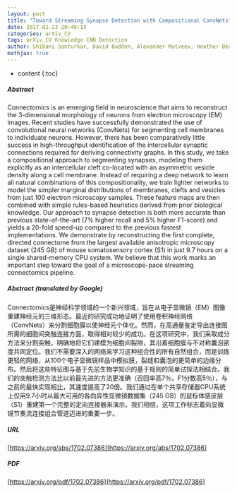 ```yaml
---
layout: post
title: "Toward Streaming Synapse Detection with Compositional ConvNets"
date: 2017-02-23 20:48:13
categories: arXiv_CV
tags: arXiv_CV Knowledge CNN Detection
author: Shibani Santurkar, David Budden, Alexander Matveev, Heather Berlin, Hayk Saribekyan, Yaron Meirovitch, Nir Shavit
mathjax: true
---
```


* content
{:toc}

##### Abstract
Connectomics is an emerging field in neuroscience that aims to reconstruct the 3-dimensional morphology of neurons from electron microscopy (EM) images. Recent studies have successfully demonstrated the use of convolutional neural networks (ConvNets) for segmenting cell membranes to individuate neurons. However, there has been comparatively little success in high-throughput identification of the intercellular synaptic connections required for deriving connectivity graphs. In this study, we take a compositional approach to segmenting synapses, modeling them explicitly as an intercellular cleft co-located with an asymmetric vesicle density along a cell membrane. Instead of requiring a deep network to learn all natural combinations of this compositionality, we train lighter networks to model the simpler marginal distributions of membranes, clefts and vesicles from just 100 electron microscopy samples. These feature maps are then combined with simple rules-based heuristics derived from prior biological knowledge. Our approach to synapse detection is both more accurate than previous state-of-the-art (7% higher recall and 5% higher F1-score) and yields a 20-fold speed-up compared to the previous fastest implementations. We demonstrate by reconstructing the first complete, directed connectome from the largest available anisotropic microscopy dataset (245 GB) of mouse somatosensory cortex (S1) in just 9.7 hours on a single shared-memory CPU system. We believe that this work marks an important step toward the goal of a microscope-pace streaming connectomics pipeline.

##### Abstract (translated by Google)
Connectomics是神经科学领域的一个新兴领域，旨在从电子显微镜（EM）图像重建神经元的三维形态。最近的研究成功地证明了使用卷积神经网络（ConvNets）来分割细胞膜以使神经元个体化。然而，在高通量鉴定导出连接图所需的细胞间突触连接方面，取得相对较少的成功。在这项研究中，我们采取成分方法来分割突触，明确地将它们建模为细胞间裂隙，其沿着细胞膜与不对称囊泡密度共同定位。我们不需要深入的网络来学习这种组合性的所有自然组合，而是训练更轻的网络，从100个电子显微镜样品中模拟膜，裂缝和囊泡的更简单的边缘分布。然后将这些特征图与基于先前生物学知识的基于规则的简单试探法相结合。我们的突触检测方法比以前最先进的方法更准确（召回率高7％，F1分数高5％），与之前的最快实现相比，其速度提高了20倍。我们通过在单个共享存储器CPU系统上仅用9.7小时从最大可用的各向异性显微镜数据集（245 GB）的鼠标体感皮层（S1）重建第一个完整的定向连接器来演示。我们相信，这项工作标志着向显微镜节奏流连接组合管道迈进的重要一步。

##### URL
[https://arxiv.org/abs/1702.07386](https://arxiv.org/abs/1702.07386)

##### PDF
[https://arxiv.org/pdf/1702.07386](https://arxiv.org/pdf/1702.07386)

